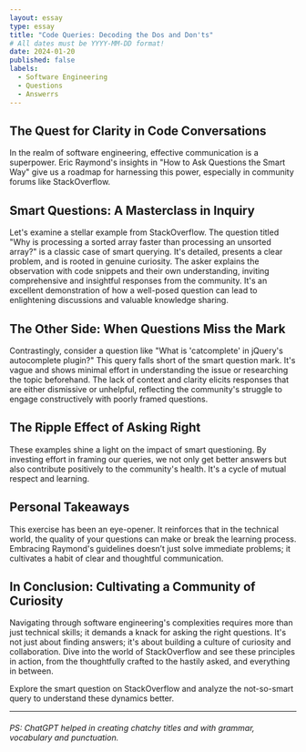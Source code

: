 ```yaml
---
layout: essay
type: essay
title: "Code Queries: Decoding the Dos and Don'ts"
# All dates must be YYYY-MM-DD format!
date: 2024-01-20
published: false
labels:
  - Software Engineering
  - Questions
  - Answerrs
---
```



## The Quest for Clarity in Code Conversations
In the realm of software engineering, effective communication is a superpower. Eric Raymond's insights in "How to Ask Questions the Smart Way" give us a roadmap for harnessing this power, especially in community forums like StackOverflow.

## Smart Questions: A Masterclass in Inquiry
Let's examine a stellar example from StackOverflow. The question titled "Why is processing a sorted array faster than processing an unsorted array?" is a classic case of smart querying. It's detailed, presents a clear problem, and is rooted in genuine curiosity. The asker explains the observation with code snippets and their own understanding, inviting comprehensive and insightful responses from the community. It's an excellent demonstration of how a well-posed question can lead to enlightening discussions and valuable knowledge sharing.

## The Other Side: When Questions Miss the Mark
Contrastingly, consider a question like "What is 'catcomplete' in jQuery's autocomplete plugin?" This query falls short of the smart question mark. It's vague and shows minimal effort in understanding the issue or researching the topic beforehand. The lack of context and clarity elicits responses that are either dismissive or unhelpful, reflecting the community's struggle to engage constructively with poorly framed questions.

## The Ripple Effect of Asking Right
These examples shine a light on the impact of smart questioning. By investing effort in framing our queries, we not only get better answers but also contribute positively to the community's health. It's a cycle of mutual respect and learning.

## Personal Takeaways
This exercise has been an eye-opener. It reinforces that in the technical world, the quality of your questions can make or break the learning process. Embracing Raymond's guidelines doesn’t just solve immediate problems; it cultivates a habit of clear and thoughtful communication.

## In Conclusion: Cultivating a Community of Curiosity
Navigating through software engineering's complexities requires more than just technical skills; it demands a knack for asking the right questions. It's not just about finding answers; it's about building a culture of curiosity and collaboration. Dive into the world of StackOverflow and see these principles in action, from the thoughtfully crafted to the hastily asked, and everything in between.

Explore the smart question on StackOverflow and analyze the not-so-smart query to understand these dynamics better.

<hr>

###### PS: ChatGPT helped in creating chatchy titles and with grammar, vocabulary and punctuation.
